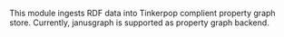 This module ingests RDF data into Tinkerpop complient property graph store. Currently, janusgraph is supported as property graph backend.

